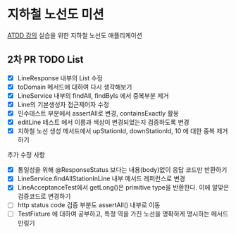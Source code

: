 # 지하철 노선도 미션

[ATDD 강의](https://edu.nextstep.camp/c/R89PYi5H) 실습을 위한 지하철 노선도 애플리케이션

## 2차 PR TODO List

- [x] LineResponse 내부의 List<Station> 수정
- [x] toDomain 메서드에 대하여 다시 생각해보기
- [x] LineService 내부의 findAll, findByIs 에서 중복부분 제거
- [x] Line의 기본생성자 접근제어자 수정
- [x] 인수테스트 부분에서 assertAll로 변경, containsExactly 활용
- [x] editLine 테스트 에서 이름과 색상이 변경되었는지 검증하도록 변경
- [x] 지하철 노선 생성 메서드에서 upStationId, downStationId, 10 에 대한 중복 제거하기

추가 수정 사항

- [x] 통일성을 위해 @ResponseStatus 보다는 내용(body)없이 응답 코드만 반환하기
- [x] LineService.findAllStationInLine 내부 메서드 레퍼런스로 변경
- [x] LineAcceptanceTest에서 getLong()은 primitive type을 반환한다. 이에 알맞은 검증코드로 변경하기
- [ ] http status code 검증 부분도 assertAll() 내부로 이동
- [ ] TestFixture 에 대하여 공부하고, 특정 역을 가진 노선을 명확하게 명시하는 메서드 만링기
